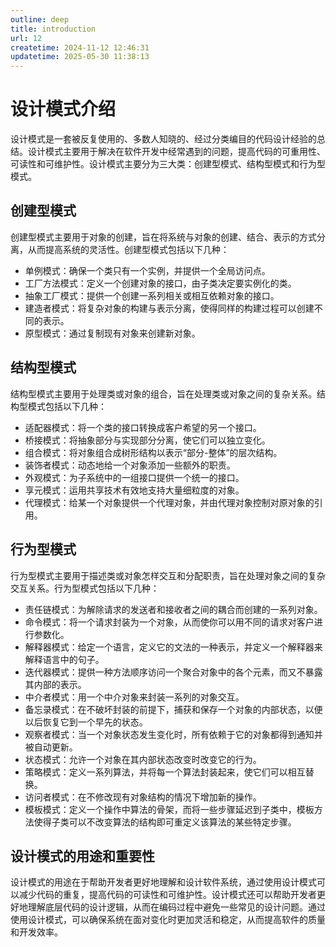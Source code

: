 ```yaml
---
outline: deep
title: introduction
url: 12
createtime: 2024-11-12 12:46:31
updatetime: 2025-05-30 11:38:13
---
```


# 设计模式介绍

设计模式‌是一套被反复使用的、多数人知晓的、经过分类编目的代码设计经验的总结。设计模式主要用于解决在软件开发中经常遇到的问题，提高代码的可重用性、可读性和可维护性。设计模式主要分为三大类：创建型模式、结构型模式和行为型模式。

## 创建型模式

创建型模式主要用于对象的创建，旨在将系统与对象的创建、结合、表示的方式分离，从而提高系统的灵活性。创建型模式包括以下几种：

* ‌单例模式‌：确保一个类只有一个实例，并提供一个全局访问点。
* ‌工厂方法模式‌：定义一个创建对象的接口，由子类决定要实例化的类。
* ‌抽象工厂模式‌：提供一个创建一系列相关或相互依赖对象的接口。
* ‌建造者模式‌：将复杂对象的构建与表示分离，使得同样的构建过程可以创建不同的表示。
* ‌原型模式‌：通过复制现有对象来创建新对象。

## 结构型模式

结构型模式主要用于处理类或对象的组合，旨在处理类或对象之间的复杂关系。结构型模式包括以下几种：

* ‌适配器模式‌：将一个类的接口转换成客户希望的另一个接口。
* ‌桥接模式‌：将抽象部分与实现部分分离，使它们可以独立变化。
* ‌组合模式‌：将对象组合成树形结构以表示“部分-整体”的层次结构。
* ‌装饰者模式‌：动态地给一个对象添加一些额外的职责。
* ‌外观模式‌：为子系统中的一组接口提供一个统一的接口。
* ‌享元模式‌：运用共享技术有效地支持大量细粒度的对象。
* 代理模式：给某一个对象提供一个代理对象，并由代理对象控制对原对象的引用。

## 行为型模式

行为型模式主要用于描述类或对象怎样交互和分配职责，旨在处理对象之间的复杂交互关系。行为型模式包括以下几种：

* ‌责任链模式‌：为解除请求的发送者和接收者之间的耦合而创建的一系列对象。
* ‌命令模式‌：将一个请求封装为一个对象，从而使你可以用不同的请求对客户进行参数化。
* ‌解释器模式‌：给定一个语言，定义它的文法的一种表示，并定义一个解释器来解释语言中的句子。
* ‌迭代器模式‌：提供一种方法顺序访问一个聚合对象中的各个元素，而又不暴露其内部的表示。
* ‌中介者模式‌：用一个中介对象来封装一系列的对象交互。
* ‌备忘录模式‌：在不破坏封装的前提下，捕获和保存一个对象的内部状态，以便以后恢复它到一个早先的状态。
* ‌观察者模式‌：当一个对象状态发生变化时，所有依赖于它的对象都得到通知并被自动更新。
* ‌状态模式‌：允许一个对象在其内部状态改变时改变它的行为。
* ‌策略模式‌：定义一系列算法，并将每一个算法封装起来，使它们可以相互替换。
* ‌访问者模式‌：在不修改现有对象结构的情况下增加新的操作。
* 模板模式：定义一个操作中算法的骨架，而将一些步骤延迟到子类中，模板方法使得子类可以不改变算法的结构即可重定义该算法的某些特定步骤。

## 设计模式的用途和重要性

设计模式的用途在于帮助开发者更好地理解和设计软件系统，通过使用设计模式可以减少代码的重复，提高代码的可读性和可维护性。设计模式还可以帮助开发者更好地理解底层代码的设计逻辑，从而在编码过程中避免一些常见的设计问题。通过使用设计模式，可以确保系统在面对变化时更加灵活和稳定，从而提高软件的质量和开发效率。

